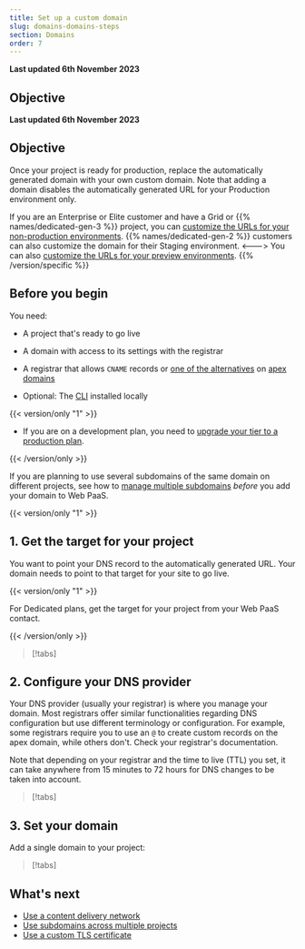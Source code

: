 ```yaml
---
title: Set up a custom domain
slug: domains-domains-steps
section: Domains
order: 7
---
```


**Last updated 6th November 2023**



## Objective  

**Last updated 6th November 2023**



## Objective  

Once your project is ready for production, replace the automatically generated domain with your own custom domain.
Note that adding a domain disables the automatically generated URL for your Production environment only.


If you are an Enterprise or Elite customer and have a Grid or {{% names/dedicated-gen-3 %}} project, you can [customize the URLs for your non-production environments](/domains/steps/custom-domains-preview-environments).
{{% names/dedicated-gen-2 %}} customers can also customize the domain for their Staging environment.
<--->
You can also [customize the URLs for your preview environments](/domains/steps/custom-domains-preview-environments).
{{% /version/specific %}}

## Before you begin

You need:

- A project that's ready to go live


- A domain with access to its settings with the registrar


- A registrar that allows `CNAME` records or [one of the alternatives](./dns.md) on [apex domains](../../glossary#apex-domain)


- Optional: The [CLI](../../administration/cli/_index.md) installed locally


<!-- There are no development plans on Upsun -->
{{< version/only "1" >}}
- If you are on a development plan, you need to [upgrade your tier to a production plan](#optional-change-your-plan-to-a-production-plan).


{{< /version/only >}}

If you are planning to use several subdomains of the same domain on different projects,
see how to [manage multiple subdomains](subdomains) *before* you add your domain to Web PaaS.

{{< version/only "1" >}}
## 1. Get the target for your project

You want to point your DNS record to the automatically generated URL.
Your domain needs to point to that target for your site to go live.

{{< version/only "1" >}}

For Dedicated plans, get the target for your project from your Web PaaS contact.

{{< /version/only >}}

> [!tabs]      

## 2. Configure your DNS provider

Your DNS provider (usually your registrar) is where you manage your domain.
Most registrars offer similar functionalities regarding DNS configuration but use different terminology or configuration.
For example, some registrars require you to use an `@` to create custom records on the apex domain, while others don't.
Check your registrar's documentation.

Note that depending on your registrar and the time to live (TTL) you set,
it can take anywhere from 15 minutes to 72 hours for DNS changes to be taken into account.

> [!tabs]      

## 3. Set your domain

Add a single domain to your project:

> [!tabs]      

## What's next

* [Use a content delivery network](../cdn/_index.md)
* [Use subdomains across multiple projects](./subdomains.md)
* [Use a custom TLS certificate](./tls.md)

